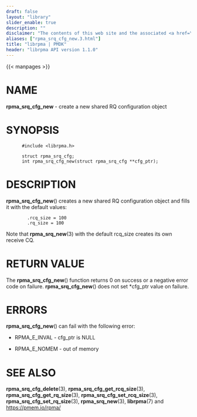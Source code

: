 ```yaml
---
draft: false
layout: "library"
slider_enable: true
description: ""
disclaimer: "The contents of this web site and the associated <a href=\"https://github.com/pmem\">GitHub repositories</a> are BSD-licensed open source."
aliases: ["rpma_srq_cfg_new.3.html"]
title: "librpma | PMDK"
header: "librpma API version 1.1.0"
---
```

{{< manpages >}}

[comment]: <> (SPDX-License-Identifier: BSD-3-Clause)
[comment]: <> (Copyright 2020-2022, Intel Corporation)

# NAME

**rpma_srq_cfg_new** - create a new shared RQ configuration object

# SYNOPSIS

          #include <librpma.h>

          struct rpma_srq_cfg;
          int rpma_srq_cfg_new(struct rpma_srq_cfg **cfg_ptr);

# DESCRIPTION

**rpma_srq_cfg_new**() creates a new shared RQ configuration object and
fills it with the default values:

            .rcq_size = 100
            .rq_size = 100

Note that **rpma_srq_new**(3) with the default rcq_size creates its own
receive CQ.

# RETURN VALUE

The **rpma_srq_cfg_new**() function returns 0 on success or a negative
error code on failure. **rpma_srq_cfg_new**() does not set \*cfg_ptr
value on failure.

# ERRORS

**rpma_srq_cfg_new**() can fail with the following error:

-   RPMA_E\_INVAL - cfg_ptr is NULL

-   RPMA_E\_NOMEM - out of memory

# SEE ALSO

**rpma_srq_cfg_delete**(3), **rpma_srq_cfg_get_rcq_size**(3),
**rpma_srq_cfg_get_rq_size**(3), **rpma_srq_cfg_set_rcq_size**(3),
**rpma_srq_cfg_set_rq_size**(3), **rpma_srq_new**(3), **librpma**(7) and
https://pmem.io/rpma/
